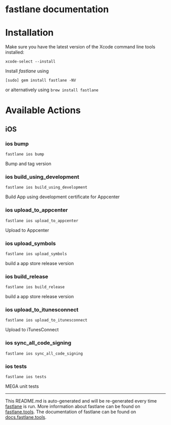 fastlane documentation
================
# Installation

Make sure you have the latest version of the Xcode command line tools installed:

```
xcode-select --install
```

Install _fastlane_ using
```
[sudo] gem install fastlane -NV
```
or alternatively using `brew install fastlane`

# Available Actions
## iOS
### ios bump
```
fastlane ios bump
```
Bump and tag version
### ios build_using_development
```
fastlane ios build_using_development
```
Build App using development certificate for Appcenter
### ios upload_to_appcenter
```
fastlane ios upload_to_appcenter
```
Upload to Appcenter
### ios upload_symbols
```
fastlane ios upload_symbols
```
build a app store release version
### ios build_release
```
fastlane ios build_release
```
build a app store release version
### ios upload_to_itunesconnect
```
fastlane ios upload_to_itunesconnect
```
Upload to iTunesConnect
### ios sync_all_code_signing
```
fastlane ios sync_all_code_signing
```

### ios tests
```
fastlane ios tests
```
MEGA unit tests

----

This README.md is auto-generated and will be re-generated every time [fastlane](https://fastlane.tools) is run.
More information about fastlane can be found on [fastlane.tools](https://fastlane.tools).
The documentation of fastlane can be found on [docs.fastlane.tools](https://docs.fastlane.tools).

